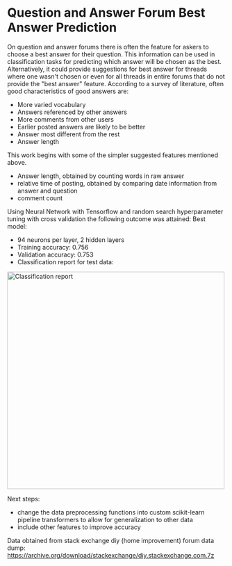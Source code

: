 # Question and Answer Forum Best Answer Prediction

On question and answer forums there is often the feature for askers to choose a best answer for their question. This information can be used in classification tasks for predicting which answer will be chosen as the best. Alternatively, it could provide suggestions for best answer for threads where one wasn't chosen or even for all threads in entire forums that do not provide the "best answer" feature.
According to a survey of literature, often good characteristics of good answers are:
- More varied vocabulary
- Answers referenced by other answers
- More comments from other users
- Earlier posted answers are likely to be better
- Answer most different from the rest
- Answer length

This work begins with some of the simpler suggested features mentioned above. 
- Answer length, obtained by counting words in raw answer
- relative time of posting, obtained by comparing date information from answer and question 
- comment count 

Using Neural Network with Tensorflow and random search hyperparameter tuning with cross validation the following outcome was attained:
Best model: 
- 94 neurons per layer, 2 hidden layers
- Training accuracy: 0.756
- Validation accuracy: 0.753
- Classification report for test data:

<img width="500" alt="Classification report" src="https://user-images.githubusercontent.com/12875280/163461568-aeae3b3d-cccf-49a6-8d9b-a15c058bec1a.png">

Next steps:
- change the data preprocessing functions into custom scikit-learn pipeline transformers to allow for generalization to other data
- include other features to improve accuracy

Data obtained from stack exchange diy (home improvement) forum data dump: https://archive.org/download/stackexchange/diy.stackexchange.com.7z
